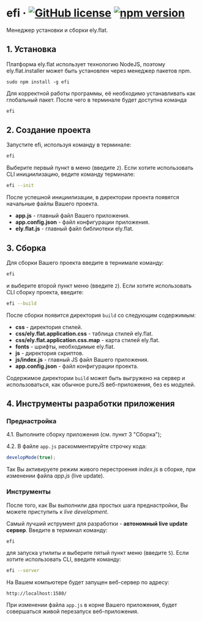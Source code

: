 # efi &middot; [![GitHub license](https://img.shields.io/badge/license-Apache_2.0-green.svg)](https://github.com/DiegoLing33/efi/blob/master/LICENSE) [![npm version](https://img.shields.io/npm/v/efi.svg?style=flat)](https://www.npmjs.com/package/efi)
Менеджер установки и сборки ely.flat.

## 1. Установка
Платформа ely.flat использует технологию NodeJS, поэтому ely.flat.installer может быть установлен через менеджер
пакетов npm.
```
sudo npm install -g efi 
```

Для корректной работы программы, её необходимо устанавливать как глобальный пакет. После чего в терминале будет доступна
команда
```bash
efi
```

## 2. Создание проекта

Запустите efi, используя команду в терминале:
```bash
efi
```
Выберите первый пункт в меню (введите `2`).
Если хотите использовать CLI инициилизацию, ведите команду терминале:
```bash
efi --init
```
После успешной инициилизации, в директории проекта появятся начальные файлы Вашего проекта.

- **app.js** - главный файл Вашего приложения.
- **app.config.json** - файл конфигурации приложения.
- **ely.flat.js** - главный файл библиотеки ely.flat.

## 3. Сборка
Для сборки Вашего проекта введите в тернимале команду:
```bash
efi
```
и выберите второй пункт меню (введите `2`). Если хотите
использовать CLI сборку проекта, введите:
```bash
efi --build
```

После сборки появится директория `build` со следующим содержимым:
- **css** - директория стилей.
- **css/ely.flat.application.css** - таблица стилей ely.flat.
- **css/ely.flat.application.css.map** - карта стилей ely.flat.
- **fonts** - шрифты, необходимые ely.flat.
- **js** - директория скриптов.
- **js/index.js** - главный JS файл Вашего приложения.
- **app.config.json** - файл конфигурации проекта.

Содержимое директории `build` может быть выгружено на сервер и использоваться, как обычное pureJS веб-приложения, без es модулей.


## 4. Инструменты разработки приложения

### Преднастройка
4.1. Выполните сборку приложения (см. пункт 3 "Сборка");

4.2. В файле `app.js` раскомментируйте строчку кода:
```javascript
developMode(true);
``` 
Так Вы активируете режим живого перестроения *index.js* в сборке, при изменении файла *app.js* (live update). 

### Инструменты
 
После того, как Вы выполнили два простых шага преднастройки, Вы можете приступить к *live development*.

Самый лучший иструмент для разработки - **автономный live update сервер**. Введите в терминал команду:
```bash
efi
```
для запуска утилиты и выберите пятый пункт меню (введите `5`).
Если хотите использовать CLI, введите команду:
```bash
efi --server
```

На Вашем компьютере будет запущен веб-сервер по адресу:

```url
http://localhost:1580/
```

При изменении файла `app.js` в корне Вашего приложения, будет совершаться живой перезапуск веб-приложения.






